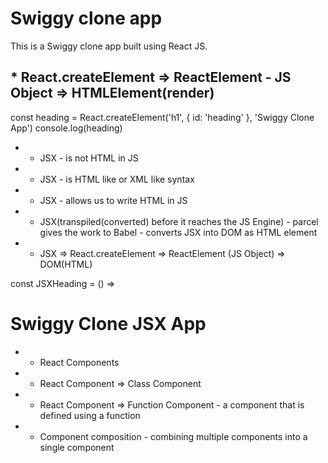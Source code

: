 # Swiggy clone app

This is a Swiggy clone app built using React JS.

## * React.createElement => ReactElement - JS Object => HTMLElement(render)

const heading = React.createElement('h1', { id: 'heading' }, 'Swiggy Clone App')
console.log(heading)

 * * JSX - is not HTML in JS
 * * JSX - is HTML like or XML like syntax
 * * JSX - allows us to write HTML in JS
 * * JSX(transpiled(converted) before it reaches the JS Engine) - parcel gives the work to Babel - converts JSX into DOM as HTML element
 * * JSX => React.createElement => ReactElement (JS Object) => DOM(HTML)
     
const JSXHeading = () => <h1 id="jsxHeading">Swiggy Clone JSX App</h1>

 * * React Components
 * * React Component => Class Component
 * * React Component => Function Component - a component that is defined using a function
 * * Component composition - combining multiple components into a single component

